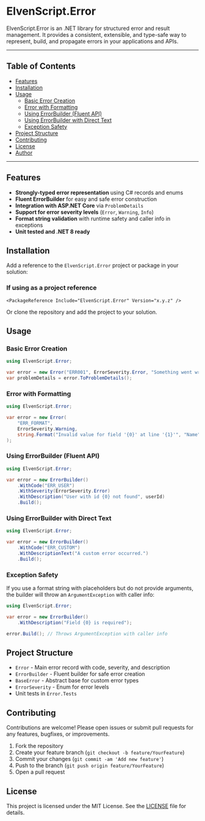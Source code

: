 # ElvenScript.Error

ElvenScript.Error is an .NET  library for structured error and result management. 
It provides a consistent, extensible, and type-safe way to represent, build, and propagate errors in your applications and APIs.

---

## Table of Contents
- [Features](#features)
- [Installation](#installation)
- [Usage](#usage)
  - [Basic Error Creation](#basic-error-creation)
  - [Error with Formatting](#error-with-formatting)
  - [Using ErrorBuilder (Fluent API)](#using-errorbuilder-fluent-api)
  - [Using ErrorBuilder with Direct Text](#using-errorbuilder-with-direct-text)
  - [Exception Safety](#exception-safety)
- [Project Structure](#project-structure)
- [Contributing](#contributing)
- [License](#license)
- [Author](#author)

---

## Features
- **Strongly-typed error representation** using C# records and enums
- **Fluent ErrorBuilder** for easy and safe error construction
- **Integration with ASP.NET Core** via `ProblemDetails`
- **Support for error severity levels** (`Error`, `Warning`, `Info`)
- **Format string validation** with runtime safety and caller info in exceptions
- **Unit tested and .NET 8 ready**

## Installation

Add a reference to the `ElvenScript.Error` project or package in your solution:
### If using as a project reference
```
<PackageReference Include="ElvenScript.Error" Version="x.y.z" />
```
Or clone the repository and add the project to your solution.
## Usage

### Basic Error Creation
```csharp
using ElvenScript.Error;

var error = new Error("ERR001", ErrorSeverity.Error, "Something went wrong");
var problemDetails = error.ToProblemDetails();
```
### Error with Formatting
```csharp
using ElvenScript.Error;

var error = new Error(
    "ERR_FORMAT",
    ErrorSeverity.Warning,
    string.Format("Invalid value for field '{0}' at line '{1}'", "Name", 42)
);
```
### Using ErrorBuilder (Fluent API)
```csharp
using ElvenScript.Error;

var error = new ErrorBuilder()
    .WithCode("ERR_USER")
    .WithSeverity(ErrorSeverity.Error)
    .WithDescription("User with id {0} not found", userId)
    .Build();
```
### Using ErrorBuilder with Direct Text
```csharp
using ElvenScript.Error;

var error = new ErrorBuilder()
    .WithCode("ERR_CUSTOM")
    .WithDescriptionText("A custom error occurred.")
    .Build();
```
### Exception Safety

If you use a format string with placeholders but do not provide arguments, the builder will throw an `ArgumentException` with caller info:
```csharp
using ElvenScript.Error;

var error = new ErrorBuilder()
    .WithDescription("Field {0} is required");

error.Build(); // Throws ArgumentException with caller info
```
## Project Structure
- `Error` - Main error record with code, severity, and description
- `ErrorBuilder` - Fluent builder for safe error creation
- `BaseError` - Abstract base for custom error types
- `ErrorSeverity` - Enum for error levels
- Unit tests in `Error.Tests`

## Contributing

Contributions are welcome! Please open issues or submit pull requests for any features, bugfixes, or improvements.

1. Fork the repository
2. Create your feature branch (`git checkout -b feature/YourFeature`)
3. Commit your changes (`git commit -am 'Add new feature'`)
4. Push to the branch (`git push origin feature/YourFeature`)
5. Open a pull request

## License

This project is licensed under the MIT License. See the [LICENSE](LICENSE) file for details.